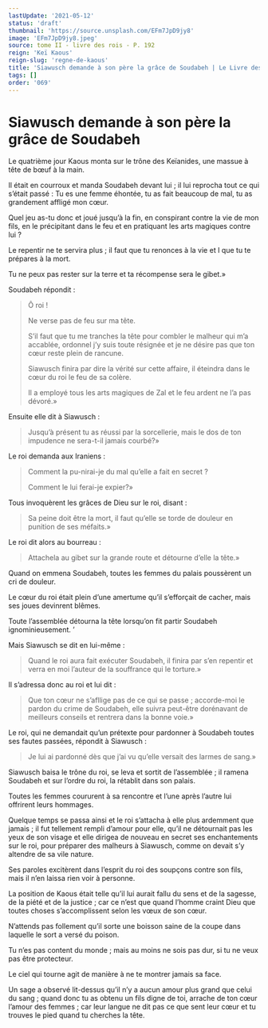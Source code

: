 ```yaml
---
lastUpdate: '2021-05-12'
status: 'draft'
thumbnail: 'https://source.unsplash.com/EFm7JpD9jy8'
image: 'EFm7JpD9jy8.jpeg'
source: tome II - livre des rois - P. 192
reign: 'Keï Kaous'
reign-slug: 'regne-de-kaous'
title: 'Siawusch demande à son père la grâce de Soudabeh | Le Livre des Rois | Shâhnâmeh'
tags: []
order: '069'
---
```


# Siawusch demande à son père la grâce de Soudabeh

Le quatrième jour Kaous monta sur le trône des Keïanides, une massue à tête de bœuf à la main.

Il était en courroux et manda Soudabeh devant lui ; il lui reprocha tout ce qui s’était passé : Tu es une femme éhontée, tu as fait beaucoup de mal, tu as grandement affligé mon cœur.

Quel jeu as-tu donc et joué jusqu’à la fin, en conspirant contre la vie de mon fils, en le précipitant dans le feu et en pratiquant les arts magiques contre lui ?

Le repentir ne te servira plus ; il faut que tu renonces à la vie et I que tu te prépares à la mort.

Tu ne peux pas rester sur la terre et ta récompense sera le gibet.»

Soudabeh répondit :

> Ô roi !
>
> Ne verse pas de feu sur ma tête.
>
> S’il faut que tu me tranches la tête pour combler le malheur qui m’a accablée, ordonnel j’y suis toute résignée et je ne désire pas que ton cœur reste plein de rancune.
>
> Siawusch finira par dire la vérité sur cette affaire, il éteindra dans le cœur du roi le feu de sa colère.
>
> Il a employé tous les arts magiques de Zal et le feu ardent ne l’a pas dévoré.»

Ensuite elle dit à Siawusch :

> Jusqu’à présent tu as réussi par la sorcellerie, mais le dos de ton impudence ne sera-t-il jamais courbé?»

Le roi demanda aux Iraniens :

> Comment la pu-nirai-je du mal qu’elle a fait en secret ?
>
> Comment le lui ferai-je expier?»

Tous invoquèrent les grâces de Dieu sur le roi, disant :

> Sa peine doit être la mort, il faut qu’elle se torde de douleur en punition de ses méfaits.»

Le roi dit alors au bourreau :

> Attachela au gibet sur la grande route et détourne d’elle la tête.»

Quand on emmena Soudabeh, toutes les femmes du palais poussèrent un cri de douleur.

Le cœur du roi était plein d’une amertume qu’il s’efforçait de cacher, mais ses joues devinrent blêmes.

Toute l’assemblée détourna la tête lorsqu’on fit partir Soudabeh ignominieusement. ’

Mais Siawusch se dit en lui-même :

> Quand le roi aura fait exécuter Soudabeh, il finira par s’en repentir et verra en moi l’auteur de la souffrance qui le torture.»

Il s’adressa donc au roi et lui dit :

> Que ton cœur ne s’afllige pas de ce qui se passe ; accorde-moi le pardon du crime de Soudabeh, elle suivra peut-être dorénavant de meilleurs conseils et rentrera dans la bonne voie.»

Le roi, qui ne demandait qu’un prétexte pour pardonner à Soudabeh toutes ses fautes passées, répondit à Siawusch :

> Je lui ai pardonné dès que j’ai vu qu’elle versait des larmes de sang.»

Siawusch baisa le trône du roi, se leva et sortit de l’assemblée ; il ramena Soudabeh et sur l’ordre du roi, la rétablit dans son palais.

Toutes les femmes coururent à sa rencontre et l’une après l’autre lui offrirent leurs hommages.

Quelque temps se passa ainsi et le roi s’attacha à elle plus ardemment que jamais ; il fut tellement rempli d’amour pour elle, qu’il ne détournait pas les yeux de son visage et elle dirigea de nouveau en secret ses enchantements sur le roi, pour préparer des malheurs à Siawusch, comme on devait s’y altendre de sa vile nature.

Ses paroles excitèrent dans l’esprit du roi des soupçons contre son fils, mais il n’en laissa rien voir à personne.

La position de Kaous était telle qu’il lui aurait fallu du sens et de la sagesse, de la piété et de la justice ; car ce n’est que quand l’homme craint Dieu que toutes choses s’accomplissent selon les vœux de son cœur.

N’attends pas follement qu’il sorte une boisson saine de la coupe dans laquelle le sort a versé du poison.

Tu n’es pas content du monde ; mais au moins ne sois pas dur, si tu ne veux pas être protecteur.

Le ciel qui tourne agit de manière à ne te montrer jamais sa face.

Un sage a observé lit-dessus qu’il n’y a aucun amour plus grand que celui du sang ; quand donc tu as obtenu un fils digne de toi, arrache de ton cœur l’amour des femmes ; car leur langue ne dit pas ce que sent leur cœur et tu trouves le pied quand tu cherches la tête.
